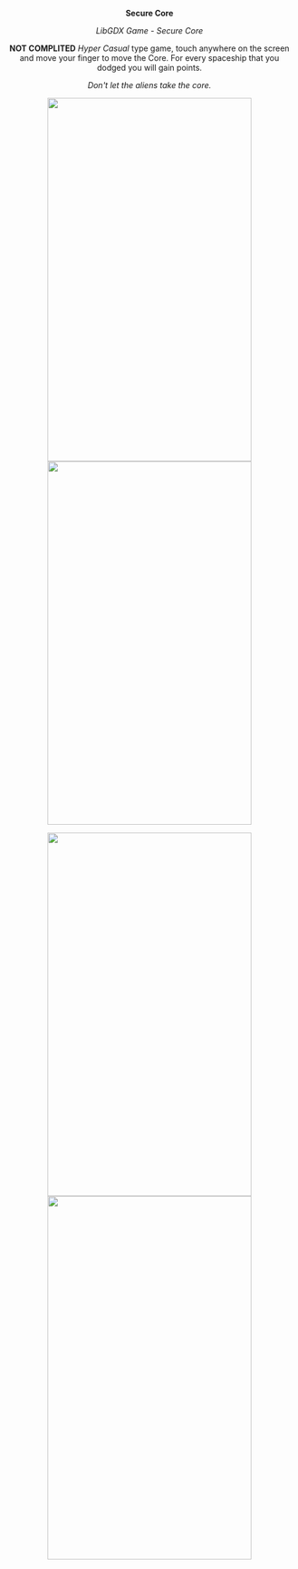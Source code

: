 <p align="center">
  <b>Secure Core</b>
  </p>
  
<p align="center">
  <i>LibGDX Game - Secure Core</i>
  </p>
  
<p align="center">
 <b>NOT COMPLITED</b> <i>Hyper Casual</i> type game, touch anywhere on the screen and move your finger to move the Core. For every spaceship that you dodged you will gain points.
 </p>
 
 <p align="center">
  <i>Don't let the aliens take the core.</i>
  </p>
 
<p align="center">
  <img width="360" height="640" src="https://user-images.githubusercontent.com/34456517/89758735-28850080-daf1-11ea-8860-96f5e9b6fe26.jpg">
  <img width="360" height="640" src="https://user-images.githubusercontent.com/34456517/89758785-50746400-daf1-11ea-87bb-ce65bb6c75a4.jpg">
  </p>
  
<p align="center">
  <img width="360" height="640" src="https://user-images.githubusercontent.com/34456517/89758788-51a59100-daf1-11ea-87b2-b357df118155.jpg">
  <img width="360" height="640" src="https://user-images.githubusercontent.com/34456517/89758792-523e2780-daf1-11ea-8d85-ed4e6e13b336.jpg">
  </p>

